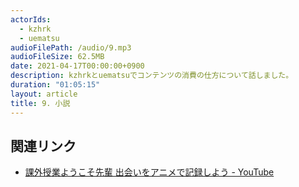 ```yaml
---
actorIds:
  - kzhrk
  - uematsu
audioFilePath: /audio/9.mp3
audioFileSize: 62.5MB
date: 2021-04-17T00:00:00+0900
description: kzhrkとuematsuでコンテンツの消費の仕方について話しました。
duration: "01:05:15"
layout: article
title: 9. 小説
---
```


## 関連リンク

- [課外授業ようこそ先輩 出会いをアニメで記録しよう - YouTube](https://www.youtube.com/watch?v=7YkrL-3dIl0&t=1590s)
